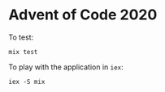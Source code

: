 # Advent of Code 2020

To test:

```
mix test
```

To play with the application in `iex`:

```
iex -S mix
```
